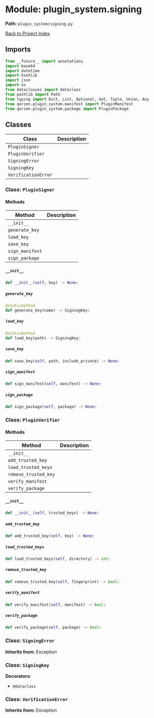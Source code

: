 # Module: plugin_system.signing

**Path:** `plugin_system/signing.py`

[Back to Project Index](../../index.md)

## Imports
```python
from __future__ import annotations
import base64
import datetime
import hashlib
import json
import os
from dataclasses import dataclass
from pathlib import Path
from typing import Dict, List, Optional, Set, Tuple, Union, Any
from qorzen.plugin_system.manifest import PluginManifest
from qorzen.plugin_system.package import PluginPackage
```

## Classes

| Class | Description |
| --- | --- |
| `PluginSigner` |  |
| `PluginVerifier` |  |
| `SigningError` |  |
| `SigningKey` |  |
| `VerificationError` |  |

### Class: `PluginSigner`

#### Methods

| Method | Description |
| --- | --- |
| `__init__` |  |
| `generate_key` |  |
| `load_key` |  |
| `save_key` |  |
| `sign_manifest` |  |
| `sign_package` |  |

##### `__init__`
```python
def __init__(self, key) -> None:
```

##### `generate_key`
```python
@staticmethod
def generate_key(name) -> SigningKey:
```

##### `load_key`
```python
@staticmethod
def load_key(path) -> SigningKey:
```

##### `save_key`
```python
def save_key(self, path, include_private) -> None:
```

##### `sign_manifest`
```python
def sign_manifest(self, manifest) -> None:
```

##### `sign_package`
```python
def sign_package(self, package) -> None:
```

### Class: `PluginVerifier`

#### Methods

| Method | Description |
| --- | --- |
| `__init__` |  |
| `add_trusted_key` |  |
| `load_trusted_keys` |  |
| `remove_trusted_key` |  |
| `verify_manifest` |  |
| `verify_package` |  |

##### `__init__`
```python
def __init__(self, trusted_keys) -> None:
```

##### `add_trusted_key`
```python
def add_trusted_key(self, key) -> None:
```

##### `load_trusted_keys`
```python
def load_trusted_keys(self, directory) -> int:
```

##### `remove_trusted_key`
```python
def remove_trusted_key(self, fingerprint) -> bool:
```

##### `verify_manifest`
```python
def verify_manifest(self, manifest) -> bool:
```

##### `verify_package`
```python
def verify_package(self, package) -> bool:
```

### Class: `SigningError`
**Inherits from:** Exception

### Class: `SigningKey`
**Decorators:**
- `@dataclass`

### Class: `VerificationError`
**Inherits from:** Exception
